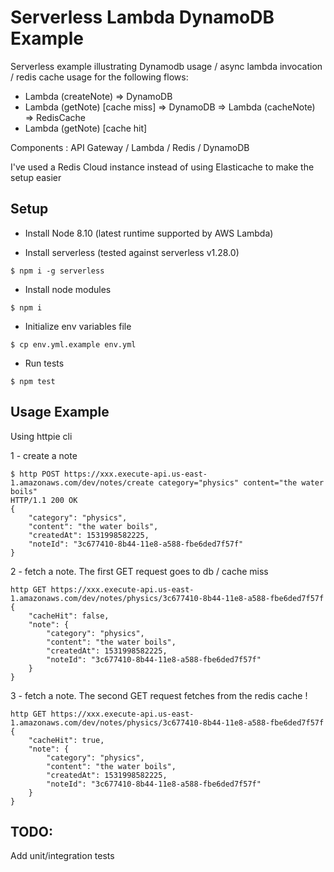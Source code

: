# Serverless Lambda DynamoDB Example
Serverless example illustrating Dynamodb usage / async lambda invocation / redis cache usage for the following flows:

- Lambda (createNote) => DynamoDB 
- Lambda (getNote) [cache miss] => DynamoDB => Lambda (cacheNote) => RedisCache 
- Lambda (getNote) [cache hit] 

Components : API Gateway / Lambda / Redis / DynamoDB

I've used a Redis Cloud instance instead of using Elasticache to make the setup easier

## Setup

- Install Node 8.10 (latest runtime supported by AWS Lambda)

- Install serverless (tested against serverless v1.28.0)
````
$ npm i -g serverless 
````
- Install node modules
````
$ npm i 
````
- Initialize env variables file
````
$ cp env.yml.example env.yml 
````
- Run tests
````
$ npm test
````

## Usage Example
Using httpie cli

1 - create a note

````
$ http POST https://xxx.execute-api.us-east-1.amazonaws.com/dev/notes/create category="physics" content="the water boils"
HTTP/1.1 200 OK
{
    "category": "physics",
    "content": "the water boils",
    "createdAt": 1531998582225,
    "noteId": "3c677410-8b44-11e8-a588-fbe6ded7f57f"
}

````
2 - fetch a note. The first GET request goes to db / cache miss
````
http GET https://xxx.execute-api.us-east-1.amazonaws.com/dev/notes/physics/3c677410-8b44-11e8-a588-fbe6ded7f57f
{
    "cacheHit": false,
    "note": {
        "category": "physics",
        "content": "the water boils",
        "createdAt": 1531998582225,
        "noteId": "3c677410-8b44-11e8-a588-fbe6ded7f57f"
    }
}
````
3 - fetch a note. The second GET request fetches from the redis cache !
````
http GET https://xxx.execute-api.us-east-1.amazonaws.com/dev/notes/physics/3c677410-8b44-11e8-a588-fbe6ded7f57f
{
    "cacheHit": true,
    "note": {
        "category": "physics",
        "content": "the water boils",
        "createdAt": 1531998582225,
        "noteId": "3c677410-8b44-11e8-a588-fbe6ded7f57f"
    }
}
````


## TODO:
Add unit/integration tests
